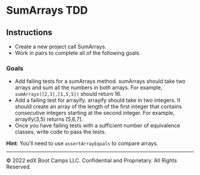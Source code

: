 # SumArrays TDD

## Instructions

* Create a new project call SumArrays.
* Work in pairs to complete all of the following goals.

### Goals

- Add failing tests for a sumArrays method. sumArrays should take two arrays and sum all the numbers in both arrays. For example, `sumArrays([2,3],[1,5,5])` should return 16.
- Add a failing test for arrayify. arrayify should take in two integers. It should create an array of the length of the first integer that contains consecutive integers starting at the second integer. For example, arrayify(3,5) returns [5,6,7].
- Once you have failing tests with a sufficient number of equivalence classes, write code to pass the tests.

**Hint**: You'll need to use `assertArrayEquals` to compare arrays.

---

© 2022 edX Boot Camps LLC. Confidential and Proprietary. All Rights Reserved.
